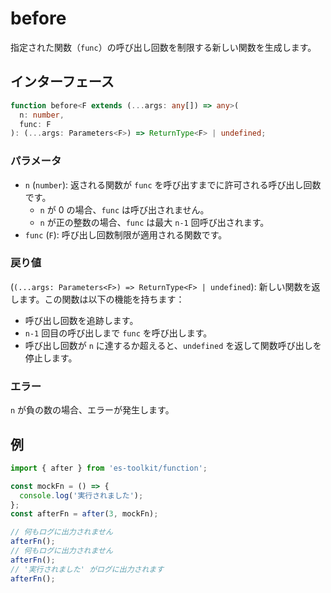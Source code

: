 # before

指定された関数（`func`）の呼び出し回数を制限する新しい関数を生成します。

## インターフェース

```typescript
function before<F extends (...args: any[]) => any>(
  n: number,
  func: F
): (...args: Parameters<F>) => ReturnType<F> | undefined;
```

### パラメータ

- `n` (`number`): 返される関数が `func` を呼び出すまでに許可される呼び出し回数です。
  - `n` が 0 の場合、`func` は呼び出されません。
  - `n` が正の整数の場合、`func` は最大 `n-1` 回呼び出されます。
- `func` (`F`): 呼び出し回数制限が適用される関数です。

### 戻り値

(`(...args: Parameters<F>) => ReturnType<F> | undefined`): 新しい関数を返します。この関数は以下の機能を持ちます：

- 呼び出し回数を追跡します。
- `n-1` 回目の呼び出しまで `func` を呼び出します。
- 呼び出し回数が `n` に達するか超えると、`undefined` を返して関数呼び出しを停止します。

### エラー

`n` が負の数の場合、エラーが発生します。

## 例

```typescript
import { after } from 'es-toolkit/function';

const mockFn = () => {
  console.log('実行されました');
};
const afterFn = after(3, mockFn);

// 何もログに出力されません
afterFn();
// 何もログに出力されません
afterFn();
// '実行されました' がログに出力されます
afterFn();
```
